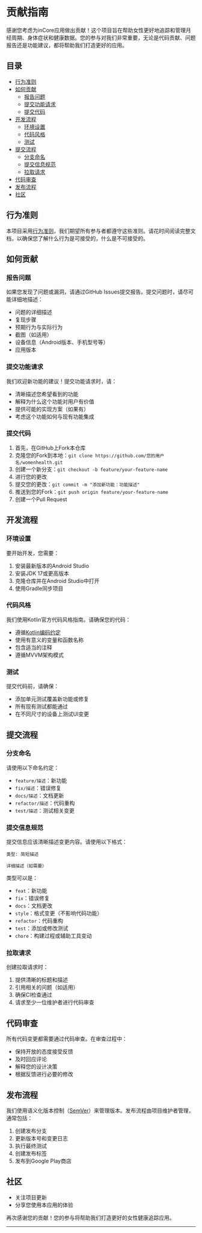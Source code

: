 # 贡献指南

感谢您考虑为inCore应用做出贡献！这个项目旨在帮助女性更好地追踪和管理月经周期、身体症状和健康数据。您的参与对我们非常重要，无论是代码贡献、问题报告还是功能建议，都将帮助我们打造更好的应用。

## 目录

- [行为准则](#行为准则)
- [如何贡献](#如何贡献)
  - [报告问题](#报告问题)
  - [提交功能请求](#提交功能请求)
  - [提交代码](#提交代码)
- [开发流程](#开发流程)
  - [环境设置](#环境设置)
  - [代码风格](#代码风格)
  - [测试](#测试)
- [提交流程](#提交流程)
  - [分支命名](#分支命名)
  - [提交信息规范](#提交信息规范)
  - [拉取请求](#拉取请求)
- [代码审查](#代码审查)
- [发布流程](#发布流程)
- [社区](#社区)

## 行为准则

本项目采用[行为准则](CODE_OF_CONDUCT.md)，我们期望所有参与者都遵守这些准则。请花时间阅读完整文档，以确保您了解什么行为是可接受的，什么是不可接受的。

## 如何贡献

### 报告问题

如果您发现了问题或漏洞，请通过GitHub Issues提交报告。提交问题时，请尽可能详细地描述：

- 问题的详细描述
- 复现步骤
- 预期行为与实际行为
- 截图（如适用）
- 设备信息（Android版本、手机型号等）
- 应用版本

### 提交功能请求

我们欢迎新功能的建议！提交功能请求时，请：

- 清晰描述您希望看到的功能
- 解释为什么这个功能对用户有价值
- 提供可能的实现方案（如果有）
- 考虑这个功能如何与现有功能集成

### 提交代码

1. 首先，在GitHub上Fork本仓库
2. 克隆您的Fork到本地：`git clone https://github.com/您的用户名/womenhealth.git`
3. 创建一个新分支：`git checkout -b feature/your-feature-name`
4. 进行您的更改
5. 提交您的更改：`git commit -m "添加新功能：功能描述"`
6. 推送到您的Fork：`git push origin feature/your-feature-name`
7. 创建一个Pull Request

## 开发流程

### 环境设置

要开始开发，您需要：

1. 安装最新版本的Android Studio
2. 安装JDK 17或更高版本
3. 克隆仓库并在Android Studio中打开
4. 使用Gradle同步项目

### 代码风格

我们使用Kotlin官方代码风格指南。请确保您的代码：

- 遵循[Kotlin编码约定](https://kotlinlang.org/docs/coding-conventions.html)
- 使用有意义的变量和函数名称
- 包含适当的注释
- 遵循MVVM架构模式

### 测试

提交代码前，请确保：

- 添加单元测试覆盖新功能或修复
- 所有现有测试都能通过
- 在不同尺寸的设备上测试UI变更

## 提交流程

### 分支命名

请使用以下命名约定：

- `feature/描述`：新功能
- `fix/描述`：错误修复
- `docs/描述`：文档更新
- `refactor/描述`：代码重构
- `test/描述`：测试相关变更

### 提交信息规范

提交信息应该清晰描述变更内容。请使用以下格式：

```
类型: 简短描述

详细描述（如需要）
```

类型可以是：
- `feat`：新功能
- `fix`：错误修复
- `docs`：文档更改
- `style`：格式变更（不影响代码功能）
- `refactor`：代码重构
- `test`：添加或修改测试
- `chore`：构建过程或辅助工具变动

### 拉取请求

创建拉取请求时：

1. 提供清晰的标题和描述
2. 引用相关的问题（如适用）
3. 确保CI检查通过
4. 请求至少一位维护者进行代码审查

## 代码审查

所有代码变更都需要通过代码审查。在审查过程中：

- 保持开放的态度接受反馈
- 及时回应评论
- 解释您的设计决策
- 根据反馈进行必要的修改

## 发布流程

我们使用语义化版本控制（[SemVer](https://semver.org/lang/zh-CN/)）来管理版本。发布流程由项目维护者管理，通常包括：

1. 创建发布分支
2. 更新版本号和变更日志
3. 执行最终测试
4. 创建发布标签
5. 发布到Google Play商店

## 社区

- 关注项目更新
- 分享您使用本应用的体验

再次感谢您的贡献！您的参与将帮助我们打造更好的女性健康追踪应用。

---